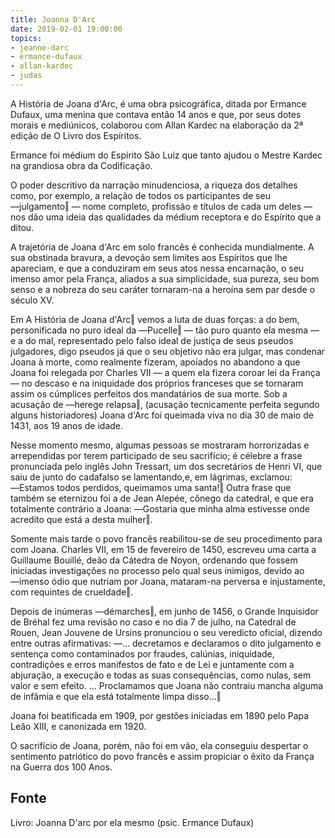 ```yaml
---
title: Joanna D'Arc
date: 2019-02-01 19:00:00
topics: 
- jeanne-darc
- ermance-dufaux
- allan-kardec
- judas
---
```


A História de Joana d'Arc, é uma obra psicográfica, ditada por Ermance Dufaux,
uma menina que contava então 14 anos e que, por seus dotes morais e mediúnicos,
colaborou com Allan Kardec na elaboração da 2ª edição de O Livro dos Espíritos. 

Ermance foi médium do Espírito São Luiz que tanto ajudou o Mestre Kardec na
grandiosa obra da Codificação.

O poder descritivo da narração minudenciosa, a riqueza dos detalhes como, por
exemplo, a relação de todos os participantes de seu ―julgamento‖ — nome
completo, profissão e títulos de cada um deles — nos dão uma ideia das
qualidades da médium receptora e do Espírito que a ditou.

A trajetória de Joana d'Arc em solo francês é conhecida mundialmente. A sua
obstinada bravura, a devoção sem limites aos Espíritos que lhe apareciam, e que
a conduziram em seus atos nessa encarnação, o seu imenso amor pela França,
aliados a sua simplicidade, sua pureza, seu bom senso e a nobreza do seu caráter
tornaram-na a heroína sem par desde o século XV.

Em A História de Joana d'Arc‖ vemos a luta de duas forças: a do bem,
personificada no puro ideal da ―Pucelle‖ — tão puro quanto ela mesma — e a do
mal, representado pelo falso ideal de justiça de seus pseudos julgadores, digo
pseudos já que o seu objetivo não era julgar, mas condenar Joana à morte, como
realmente fizeram, apoiados no abandono a que Joana foi relegada por Charles
VII — a quem ela fizera coroar lei da França — no descaso e na iniquidade dos
próprios franceses que se tornaram assim os cúmplices perfeitos dos mandatários
de sua morte.  Sob a acusação de ―herege relapsa‖, (acusação tecnicamente
perfeita segundo alguns historiadores) Joana d'Arc foi queimada viva no dia 30
de maio de 1431, aos 19 anos de idade.

Nesse momento mesmo, algumas pessoas se mostraram horrorizadas e arrependidas
por terem participado de seu sacrifício; é célebre a frase pronunciada pelo
inglês John Tressart, um dos secretários de Henri VI, que saiu de junto do
cadafalso se lamentando,e, em lágrimas, exclamou: ―Estamos todos perdidos,
queimamos uma santa!‖ Outra frase que também se eternizou foi a de Jean Alepée,
cônego da catedral, e que era totalmente contrário a Joana: ―Gostaria que minha
alma estivesse onde acredito que está a desta mulher‖.

Somente mais tarde o povo francês reabilitou-se de seu procedimento para com
Joana. Charles VII, em 15 de fevereiro de 1450, escreveu uma carta a Guillaume
Bouillé, deão da Cátedra de Noyon, ordenando que fossem iniciadas investigações
no processo pelo qual seus inimigos, devido ao ―imenso ódio que nutriam por
Joana, mataram-na perversa e injustamente, com requintes de crueldade‖.

Depois de inúmeras ―démarches‖, em junho de 1456, o Grande Inquisidor de Bréhal
fez uma revisão no caso e no dia 7 de julho, na Catedral de Rouen, Jean Jouvene
de Ursins pronunciou o seu veredicto oficial, dizendo entre outras afirmativas:
―...  decretamos e declaramos o dito julgamento e sentença como contaminados por
fraudes, calúnias, iniquidade, contradições e erros manifestos de fato e de Lei
e juntamente com a abjuração, a execução e todas as suas consequências, como
nulas, sem valor e sem efeito. ... Proclamamos que Joana não contraiu mancha
alguma de infâmia e que ela está totalmente limpa disso...‖

Joana foi beatificada em 1909, por gestões iniciadas em 1890 pelo Papa Leão
XIII, e canonizada em 1920.

O sacrifício de Joana, porém, não foi em vão, ela conseguiu despertar o
sentimento patriótico do povo francês e assim propiciar o êxito da França na
Guerra dos 100 Anos.

## Fonte
Livro: Joanna D'arc por ela mesmo (psic. Ermance Dufaux)
